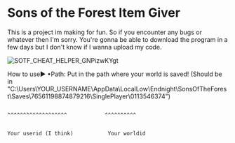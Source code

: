 # Sons of the Forest Item Giver

This is a project im making for fun. So if you encounter any bugs or whatever then I'm sorry.
You're gonna be able to download the program in a few days but I don't know if I wanna upload my code.

![SOTF_CHEAT_HELPER_GNPizwKYgt](https://user-images.githubusercontent.com/75085509/223217446-52096fa3-8fb4-4078-8ad6-031c01d79cd4.png)

How to use▶
  •Path: Put in the path where your world is saved! (Should be in "C:\Users\YOUR_USERNAME\AppData\LocalLow\Endnight\SonsOfTheForest\Saves\76561198874879216\SinglePlayer\0113546374")
  
                                                                        ^^^^^^^^^^^^^^^^^^^            ^^^^^^^^^^
                                                                        
                                                                        Your userid (I think)           Your worldid
